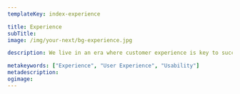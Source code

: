 ```yaml
---
templateKey: index-experience

title: Experience
subTitle: 
image: /img/your-next/bg-experience.jpg

description: We live in an era where customer experience is key to succeed. We are surrounded by Digital experiences all around us.  And to succeed we need to deliver great customer experience that can drive Product adoption and Product success. For us at Tekdi Technologies, the customer is at the center of this experience. Everything really hinges on our customers and if we can help deliver a great experience to our customers then our customers will be more engaged with the Products they use. The good thing is that customers today know what they need. They need convenient personalized experiences. The more we personalize these experiences, we build convenience. And consistently delivering personalized experiences across all channels requires technology. 

metakeywords: ["Experience", "User Experience", "Usability"]
metadescription:
ogimage: 
---
```

